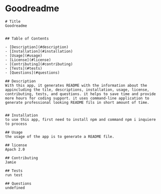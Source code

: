 # Goodreadme 

    # Title 
    Goodreadme 

  
    ## Table of Contents

    - [Description](#description)
    - [Installation](#installation)
    - [Usage](#usage)
    - [License](#license)
    - [Contributing](#contributing)
    - [Tests](#tests)
    - [Questions](#questions)

    ## Description 
    With this app, it generates README with the information about the appincluding the tile, descriptions, installation, usage, license, contributing, tests, and questions. it helps to save time and provide more hours for coding support. it uses command-line application to generate professional looking README fils in short amount of time. 


    ## Installation 
    to use this app, first need to install npm and command npm i inquiere to process

    ## Usage 
    the usage of the app is to generate a README file.

    ## license 
    Apach 2.0

    ## Contributing 
    Jamie

    ## Tests 
    run test
    
    ## Questions 
    undefined

  
  